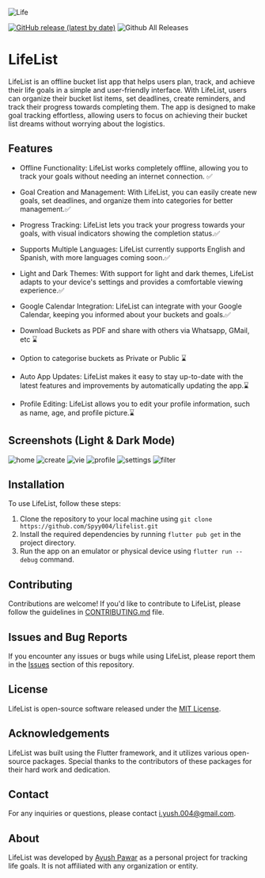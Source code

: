 ![Life](https://user-images.githubusercontent.com/54628130/233258221-8e1673f3-e137-4fb3-802d-9bf5a708a64d.png)

[![GitHub release (latest by date)](https://img.shields.io/github/v/release/Spyy004/LifeList)](https://github.com/Spyy004/LifeList/releases/latest)
![Github All Releases](https://img.shields.io/github/downloads/Spyy004/LifeList/total.svg)

LifeList
========

LifeList is an offline bucket list app that helps users plan, track, and achieve their life goals in a simple and user-friendly interface. With LifeList, users can organize their bucket list items, set deadlines, create reminders, and track their progress towards completing them. The app is designed to make goal tracking effortless, allowing users to focus on achieving their bucket list dreams without worrying about the logistics.

Features
--------

- Offline Functionality: LifeList works completely offline, allowing you to track your goals without needing an internet connection. :white_check_mark:

- Goal Creation and Management: With LifeList, you can easily create new goals, set deadlines, and organize them into categories for better management.:white_check_mark:

- Progress Tracking: LifeList lets you track your progress towards your goals, with visual indicators showing the completion status.:white_check_mark:

- Supports Multiple Languages: LifeList currently supports English and Spanish, with more languages coming soon.:white_check_mark:

- Light and Dark Themes: With support for light and dark themes, LifeList adapts to your device's settings and provides a comfortable viewing experience.:white_check_mark:

- Google Calendar Integration: LifeList can integrate with your Google Calendar, keeping you informed about your buckets and goals.:white_check_mark:

- Download Buckets as PDF and share with others via Whatsapp, GMail, etc :hourglass:

- Option to categorise buckets as Private or Public :hourglass:

- Auto App Updates: LifeList makes it easy to stay up-to-date with the latest features and improvements by automatically updating the app.:hourglass:

- Profile Editing: LifeList allows you to edit your profile information, such as name, age, and profile picture.:hourglass:

Screenshots (Light & Dark Mode)
--------

![home](https://user-images.githubusercontent.com/54628130/233852515-4ab99c93-3717-4383-a5d5-2dedd1bb5e7a.jpg)
![create](https://user-images.githubusercontent.com/54628130/233852546-d7580b66-7572-464d-99c8-e89eaf1ca2b0.jpg)
![vie](https://user-images.githubusercontent.com/54628130/233852554-6c908df0-5bb3-47c7-82dc-50d3fbd42890.jpg)
![profile](https://user-images.githubusercontent.com/54628130/233852198-e549ff27-52dd-4605-a6bf-f4556a01ccaf.jpg)
![settings](https://user-images.githubusercontent.com/54628130/233852213-ca2166cd-bb43-4f0c-b222-aa31062bb584.jpg)
![filter](https://user-images.githubusercontent.com/54628130/233852533-31be3868-6825-41ac-a3de-fcde1d9b0537.jpg)

Installation
------------

To use LifeList, follow these steps:

1.  Clone the repository to your local machine using `git clone https://github.com/Spyy004/lifelist.git`
2.  Install the required dependencies by running `flutter pub get` in the project directory.
3.  Run the app on an emulator or physical device using `flutter run --debug` command.

Contributing
------------

Contributions are welcome! If you'd like to contribute to LifeList, please follow the guidelines in [CONTRIBUTING.md](https://github.com/Spyy004/LifeList/blob/main/Contributing.md) file.

Issues and Bug Reports
----------------------

If you encounter any issues or bugs while using LifeList, please report them in the [Issues](https://github.com/Spyy004/lifelist/issues) section of this repository.

License
-------

LifeList is open-source software released under the [MIT License](https://chat.openai.com/c/LICENSE).

Acknowledgements
----------------

LifeList was built using the Flutter framework, and it utilizes various open-source packages. Special thanks to the contributors of these packages for their hard work and dedication.

Contact
-------

For any inquiries or questions, please contact <i.yush.004@gmail.com>.

About
-----

LifeList was developed by [Ayush Pawar](https://github.com/Spyy004) as a personal project for tracking life goals. It is not affiliated with any organization or entity.
